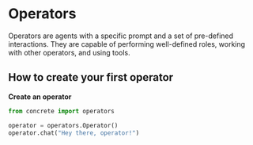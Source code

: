 # Operators  

Operators are agents with a specific prompt and a set of pre-defined interactions. They are capable of performing well-defined roles, working with other operators, and using tools.


## How to create your first operator  

**Create an operator**
```python
from concrete import operators

operator = operators.Operator()
operator.chat("Hey there, operator!")
```